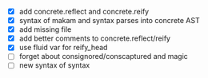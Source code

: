 - [x] add concrete.reflect and concrete.reify
- [x] syntax of makam and syntax parses into concrete AST
- [x] add missing file
- [x] add better comments to concrete.reflect/reify
- [x] use fluid var for reify_head
- [ ] forget about consignored/conscaptured and magic
- [ ] new syntax of syntax
